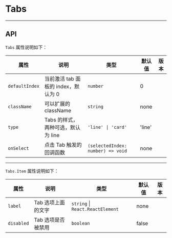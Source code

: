 # Tabs

---

## API

`Tabs` 属性说明如下：

| 属性           | 说明                                | 类型                              | 默认值 | 版本 |
| -------------- | ----------------------------------- | --------------------------------- | ------ | ---- |
| `defaultIndex` | 当前激活 tab 面板的 index，默认为 0 | `number`                          | 0      |      |
| `className`    | 可以扩展的 className                | `string`                          | none   |      |
| `type`         | Tabs 的样式，两种可选，默认为 line  | `'line' \| 'card'`                | 'line' |      |
| `onSelect`     | 点击 Tab 触发的回调函数             | `(selectedIndex: number) => void` | none   |      |

---

`Tabs.Item` 属性说明如下：

| 属性       | 说明               | 类型                             | 默认值 | 版本 |
| ---------- | ------------------ | -------------------------------- | ------ | ---- |
| `label`    | Tab 选项上面的文字 | `string` \| `React.ReactElement` | none   |      |
| `disabled` | Tab 选项是否被禁用 | `boolean`                        | false  |      |
